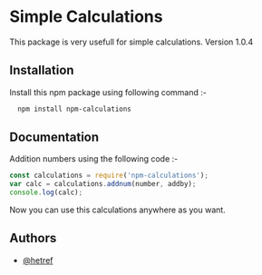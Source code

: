 
# Simple Calculations

This package is very usefull for simple calculations.
Version 1.0.4

## Installation

Install this npm package using following command :-

```bash
  npm install npm-calculations
```
    
## Documentation

Addition numbers using the following code :-
```javascript
const calculations = require('npm-calculations');
var calc = calculations.addnum(number, addby);
console.log(calc);
```

Now you can use this calculations anywhere as you want.


## Authors

- [@hetref](https://www.github.com/hetref)

